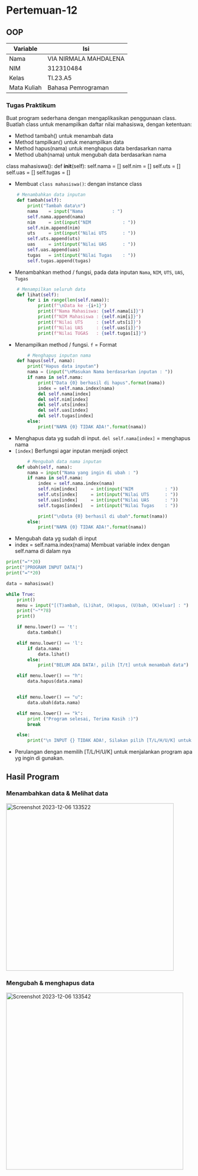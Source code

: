 # Pertemuan-12
## OOP
| Variable | Isi |
| -------- | --- |
| Nama | VIA NIRMALA MAHDALENA  |
| NIM | 312310484 |
| Kelas | TI.23.A5 |
| Mata Kuliah | Bahasa Pemrograman |

### Tugas Praktikum
Buat program sederhana dengan mengaplikasikan penggunaan class. Buatlah class untuk menampilkan daftar nilai mahasiswa, dengan ketentuan:

* Method tambah() untuk menambah data
* Method tampilkan() untuk menampilkan data
* Method hapus(nama) untuk menghapus data berdasarkan nama
* Method ubah(nama) untuk mengubah data berdasarkan nama

class mahasiswa():
    def __init__(self):
        self.nama = []
        self.nim = []
        self.uts = []
        self.uas = []
        self.tugas = []
* Membuat `class mahasiswa()`: dengan instance class
```python
    # Menambahkan data inputan 
    def tambah(self):
        print("Tambah data\n")
        nama    = input("Nama           : ")
        self.nama.append(nama)
        nim     = int(input("NIM            : "))
        self.nim.append(nim)
        uts     = int(input("Nilai UTS      : "))
        self.uts.append(uts)
        uas     = int(input("Nilai UAS      : "))
        self.uas.append(uas)
        tugas   = int(input("Nilai Tugas    : "))
        self.tugas.append(tugas)
```


* Menambahkan method / fungsi, pada data inputan `Nama`, `NIM`, `UTS`, `UAS`, `Tugas`
```python
    # Menampilkan seluruh data 
    def lihat(self):
        for i in range(len(self.nama)):
            print(f"\nData ke -{i+1}")
            print(f"Nama Mahasiswa: {self.nama[i]}")
            print(f"NIM Mahasiswa : {self.nim[i]}")
            print(f"Nilai UTS     : {self.uts[i]}")
            print(f"Nilai UAS     : {self.uas[i]}")
            print(f"Nilai TUGAS   : {self.tugas[i]}")
```
* Menampilkan method / fungsi. `f` = Format
```python
        # Menghapus inputan nama
    def hapus(self, nama):
        print("Hapus data inputan")
        nama = (input("\nMasukan Nama berdasarkan inputan : "))
        if nama in self.nama:
            print("Data {0} berhasil di hapus".format(nama))
            index = self.nama.index(nama)
            del self.nama[index]
            del self.nim[index]
            del self.uts[index]
            del self.uas[index]
            del self.tugas[index]
        else:
            print("NAMA {0} TIDAK ADA!".format(nama))
```
* Menghapus data yg sudah di input. ```del self.nama[index]``` = menghapus nama
* ```[index]``` Berfungsi agar inputan menjadi onject
```python
        # Mengubah data nama inputan
    def ubah(self, nama):
        nama = input("Nama yang ingin di ubah : ")
        if nama in self.nama:
            index = self.nama.index(nama)
            self.nim[index]     = int(input("NIM            : "))
            self.uts[index]     = int(input("Nilai UTS      : "))
            self.uas[index]     = int(input("Nilai UAS      : "))
            self.tugas[index]   = int(input("Nilai Tugas    : "))

            print("\nData {0} berhasil di ubah".format(nama))
        else:
            print("NAMA {0} TIDAK ADA!".format(nama))
```
* Mengubah data yg sudah di input
* index = self.nama.index(nama) Membuat variable index dengan self.nama di dalam nya
```python
print("="*20)
print("|PROGRAM INPUT DATA|")
print("="*20)

data = mahasiswa()

while True: 
    print()
    menu = input("[(T)ambah, (L)ihat, (H)apus, (U)bah, (K)eluar] : ")
    print("~"*78)
    print()

    if menu.lower() == 't':
        data.tambah()

    elif menu.lower() == 'l':
        if data.nama:
            data.lihat()
        else:
            print("BELUM ADA DATA!, pilih [T/t] untuk menambah data")       

    elif menu.lower() == "h":
        data.hapus(data.nama)


    elif menu.lower() == "u":
        data.ubah(data.nama) 

    elif menu.lower() == "k":
        print ("Program selesai, Terima Kasih :)")
        break

    else:
        print("\n INPUT {} TIDAK ADA!, Silakan pilih [T/L/H/U/K] untuk menjalankan program!".format(menu))
```
* Perulangan dengan memilih [T/L/H/U/K] untuk menjalankan program apa yg ingin di gunakan.

## Hasil Program
### Menambahkan data & Melihat data
<img width="453" alt="Screenshot 2023-12-06 133522" src="https://github.com/vianirmalamahdalena05/praktikum12/assets/147572078/6b494267-1ec0-4ed5-91db-d98e54c33191">


### Mengubah & menghapus data
<img width="479" alt="Screenshot 2023-12-06 133542" src="https://github.com/vianirmalamahdalena05/praktikum12/assets/147572078/8eb0e9cc-9a39-4022-91fd-1b3c65c14d2b">

